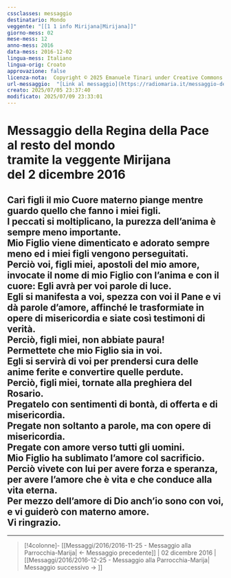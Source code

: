 ```yaml
---
cssclasses: messaggio
destinatario: Mondo
veggente: "[[1 1 info Mirijana|Mirijana]]"
giorno-mess: 02
mese-mess: 12
anno-mess: 2016
data-mess: 2016-12-02
lingua-mess: Italiano
lingua-orig: Croato
approvazione: false
licenza-nota:  Copyright © 2025 Emanuele Tinari under Creative Commons BY-NC-SA 4.0 https://creativecommons.org/licenses/by-nc-sa/4.0/
url-messaggio:  "[Link al messaggio](https://radiomaria.it/messaggio-del-2-dicembre-2016/)"
creato: 2025/07/05 23:37:40
modificato: 2025/07/09 23:33:01
---
```


# Messaggio della Regina della Pace<br>al resto del mondo<br>tramite la veggente Mirijana<br>del 2 dicembre 2016

## Cari figli il mio Cuore materno piange mentre guardo quello che fanno i miei figli.<br>I peccati si moltiplicano, la purezza dell’anima è sempre meno importante.<br>Mio Figlio viene dimenticato e adorato sempre meno ed i miei figli vengono perseguitati.<br>Perciò voi, figli miei, apostoli del mio amore, invocate il nome di mio Figlio con l’anima e con il cuore: Egli avrà per voi parole di luce.<br>Egli si manifesta a voi, spezza con voi il Pane e vi dà parole d’amore, affinché le trasformiate in opere di misericordia e siate così testimoni di verità.<br>Perciò, figli miei, non abbiate paura!<br>Permettete che mio Figlio sia in voi.<br>Egli si servirà di voi per prendersi cura delle anime ferite e convertire quelle perdute.<br>Perciò, figli miei, tornate alla preghiera del Rosario.<br>Pregatelo con sentimenti di bontà, di offerta e di misericordia.<br>Pregate non soltanto a parole, ma con opere di misericordia.<br>Pregate con amore verso tutti gli uomini.<br>Mio Figlio ha sublimato l’amore col sacrificio.<br>Perciò vivete con lui per avere forza e speranza, per avere l’amore che è vita e che conduce alla vita eterna.<br>Per mezzo dell’amore di Dio anch’io sono con voi, e vi guiderò con materno amore.<br>Vi ringrazio.

***

> [!4colonne]- [[Messaggi/2016/2016-11-25 - Messaggio alla Parrocchia-Marija| ← Messaggio precedente]] | 02 dicembre 2016 | [[Messaggi/2016/2016-12-25 - Messaggio alla Parrocchia-Marija| Messaggio successivo → ]]